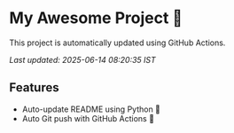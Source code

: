 # My Awesome Project 🚀

This project is automatically updated using GitHub Actions.

_Last updated: 2025-06-14 08:20:35 IST_

## Features
- Auto-update README using Python 🐍
- Auto Git push with GitHub Actions 🤖
